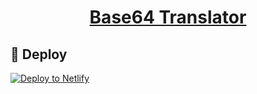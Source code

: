 <a href="https://b64.checkitout.io/">
  <h1 align="center"> Base64 Translator </h1>
</a>

## 💫 Deploy

[![Deploy to Netlify](https://www.netlify.com/img/deploy/button.svg)](https://app.netlify.com/start/deploy?repository=https://github.com/gatsbyjs/gatsby-starter-default)
